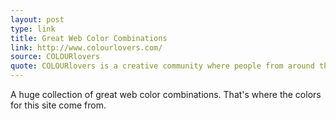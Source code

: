 ```yaml
---
layout: post
type: link
title: Great Web Color Combinations
link: http://www.colourlovers.com/
source: COLOURlovers
quote: COLOURlovers is a creative community where people from around the world create and share colors, palettes and patterns, discuss the latest trends and explore colorful articles... All in the spirit of love.
---
```


A huge collection of great web color combinations. That's where the colors for this site come from.